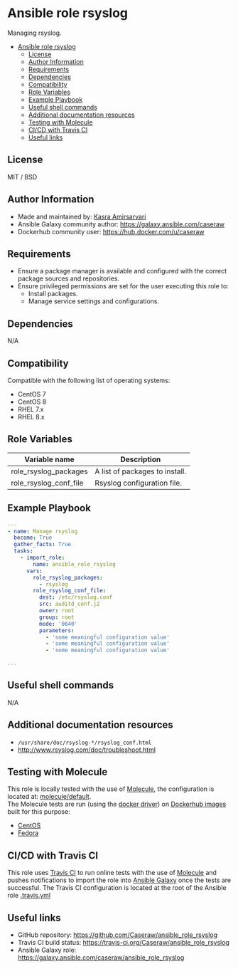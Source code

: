# Ansible role rsyslog

Managing rsyslog.

- [Ansible role rsyslog](#ansible-role-rsyslog)
  - [License](#license)
  - [Author Information](#author-information)
  - [Requirements](#requirements)
  - [Dependencies](#dependencies)
  - [Compatibility](#compatibility)
  - [Role Variables](#role-variables)
  - [Example Playbook](#example-playbook)
  - [Useful shell commands](#useful-shell-commands)
  - [Additional documentation resources](#additional-documentation-resources)
  - [Testing with Molecule](#testing-with-molecule)
  - [CI/CD with Travis CI](#cicd-with-travis-ci)
  - [Useful links](#useful-links)

## License

MIT / BSD

## Author Information

- Made and maintained by: [Kasra Amirsarvari](https://www.linkedin.com/in/caseraw)
- Ansible Galaxy community author: <https://galaxy.ansible.com/caseraw>
- Dockerhub community user: <https://hub.docker.com/u/caseraw>

## Requirements

- Ensure a package manager is available and configured with the correct package sources and repositories.
- Ensure privileged permissions are set for the user executing this role to:
  - Install packages.
  - Manage service settings and configurations.

## Dependencies

N/A

## Compatibility

Compatible with the following list of operating systems:

- CentOS 7
- CentOS 8
- RHEL 7.x
- RHEL 8.x

## Role Variables

| Variable name | Description |
|---------------|-------------|
| role_rsyslog_packages | A list of packages to install. |
| role_rsyslog_conf_file | Rsyslog configuration file. |

## Example Playbook

```yaml
---
- name: Manage rsyslog
  become: True
  gather_facts: True
  tasks:
    - import_role:
        name: ansible_role_rsyslog
      vars:
        role_rsyslog_packages:
          - rsyslog
        role_rsyslog_conf_file:
          dest: /etc/rsyslog.conf
          src: auditd_conf.j2
          owner: root
          group: root
          mode: '0640'
          parameters:
            - 'some meaningful configuration value'
            - 'some meaningful configuration value'
            - 'some meaningful configuration value'

...
```

## Useful shell commands

N/A

## Additional documentation resources

- `/usr/share/doc/rsyslog-*/rsyslog_conf.html`
- <http://www.rsyslog.com/doc/troubleshoot.html>

## Testing with Molecule

This role is locally tested with the use of [Molecule](https://molecule.readthedocs.io/en/latest/), the configuration is located at: [molecule/default](molecule/default).  
The Molecule tests are run (using the [docker driver](https://molecule.readthedocs.io/en/latest/configuration.html#docker)) on [Dockerhub images](https://hub.docker.com/u/caseraw) built for this purpose:

- [CentOS](https://hub.docker.com/r/caseraw/ansible-molecule-centos)
- [Fedora](https://hub.docker.com/r/caseraw/ansible-molecule-fedora)

## CI/CD with Travis CI

This role uses [Travis CI](https://travis-ci.org/) to run online tests with the use of [Molecule](https://molecule.readthedocs.io/en/latest/) and pushes notifications to import the role into [Ansible Galaxy](https://galaxy.ansible.com/) once the tests are successful. The Travis CI configuration is located at the root of the Ansible role [.travis.yml](.travis.yml)

## Useful links

- GitHub repository: <https://github.com/Caseraw/ansible_role_rsyslog>
- Travis CI build status: <https://travis-ci.org/Caseraw/ansible_role_rsyslog>
- Ansible Galaxy role: <https://galaxy.ansible.com/caseraw/ansible_role_rsyslog>
